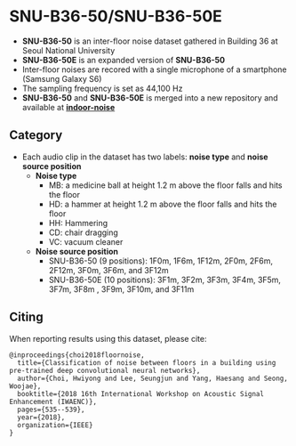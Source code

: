 # SNU-B36-50/SNU-B36-50E 

- **SNU-B36-50** is an inter-floor noise dataset gathered in Building 36 at Seoul National University
- **SNU-B36-50E** is an expanded version of **SNU-B36-50**
- Inter-floor noises are recored with a single microphone of a smartphone (Samsung Galaxy S6)
- The sampling frequency is set as 44,100 Hz
- **SNU-B36-50** and **SNU-B36-50E** is merged into a new repository and available at [**indoor-noise**](https://github.com/yodacatmeow/indoor-noise/tree/master/indoor-noise-set/SNU-B36-50E)



## Category

- Each audio clip in the dataset has two labels: **noise type** and **noise source position**
  - **Noise type**
    - MB: a medicine ball at height 1.2 m above the floor falls and hits the floor
    - HD: a hammer at height 1.2 m above the floor falls and hits the floor
    - HH: Hammering
    - CD: chair dragging
    - VC: vacuum cleaner
  - **Noise source position**
    - SNU-B36-50 (9 positions): 1F0m, 1F6m, 1F12m, 2F0m, 2F6m, 2F12m, 3F0m, 3F6m, and 3F12m
    - SNU-B36-50E (10 positions): 3F1m, 3F2m, 3F3m, 3F4m, 3F5m, 3F7m, 3F8m , 3F9m, 3F10m, and 3F11m



## Citing

When reporting results using this dataset, please cite:

```
@inproceedings{choi2018floornoise,
  title={Classification of noise between floors in a building using pre-trained deep convolutional neural networks},
  author={Choi, Hwiyong and Lee, Seungjun and Yang, Haesang and Seong, Woojae},
  booktitle={2018 16th International Workshop on Acoustic Signal Enhancement (IWAENC)},
  pages={535--539},
  year={2018},
  organization={IEEE}
}
```